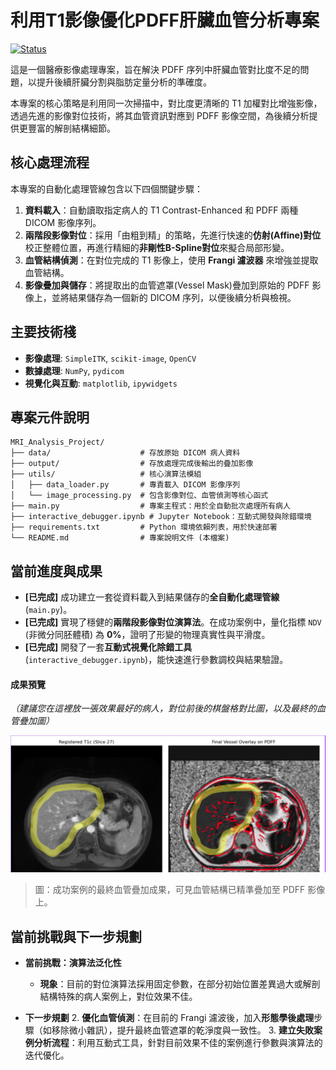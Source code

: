 # 利用T1影像優化PDFF肝臟血管分析專案

[![Status](https://img.shields.io/badge/Status-In--Progress-orange)](https://shields.io/)

這是一個醫療影像處理專案，旨在解決 PDFF 序列中肝臟血管對比度不足的問題，以提升後續肝臟分割與脂肪定量分析的準確度。

本專案的核心策略是利用同一次掃描中，對比度更清晰的 T1 加權對比增強影像，透過先進的影像對位技術，將其血管資訊對應到 PDFF 影像空間，為後續分析提供更豐富的解剖結構細節。

## 核心處理流程

本專案的自動化處理管線包含以下四個關鍵步驟：

1.  **資料載入**：自動讀取指定病人的 T1 Contrast-Enhanced 和 PDFF 兩種 DICOM 影像序列。
2.  **兩階段影像對位**：採用「由粗到精」的策略，先進行快速的**仿射(Affine)對位**校正整體位置，再進行精細的**非剛性B-Spline對位**來擬合局部形變。
3.  **血管結構偵測**：在對位完成的 T1 影像上，使用 **Frangi 濾波器** 來增強並提取血管結構。
4.  **影像疊加與儲存**：將提取出的血管遮罩(Vessel Mask)疊加到原始的 PDFF 影像上，並將結果儲存為一個新的 DICOM 序列，以便後續分析與檢視。

## 主要技術棧

* **影像處理**: `SimpleITK`, `scikit-image`, `OpenCV`
* **數據處理**: `NumPy`, `pydicom`
* **視覺化與互動**: `matplotlib`, `ipywidgets`

## 專案元件說明

```text
MRI_Analysis_Project/
├── data/                    # 存放原始 DICOM 病人資料
├── output/                  # 存放處理完成後輸出的疊加影像
├── utils/                   # 核心演算法模組
│   ├── data_loader.py       # 專責載入 DICOM 影像序列
│   └── image_processing.py  # 包含影像對位、血管偵測等核心函式
├── main.py                  # 專案主程式：用於全自動批次處理所有病人
├── interactive_debugger.ipynb # Jupyter Notebook：互動式開發與除錯環境
├── requirements.txt         # Python 環境依賴列表，用於快速部署
└── README.md                # 專案說明文件 (本檔案)
```

## 當前進度與成果

* **[已完成]** 成功建立一套從資料載入到結果儲存的**全自動化處理管線** (`main.py`)。
* **[已完成]** 實現了穩健的**兩階段影像對位演算法**。在成功案例中，量化指標 `NDV` (非微分同胚體積) 為 **0%**，證明了形變的物理真實性與平滑度。
* **[已完成]** 開發了一套**互動式視覺化除錯工具** (`interactive_debugger.ipynb`)，能快速進行參數調校與結果驗證。

#### 成果預覽

*（建議您在這裡放一張效果最好的病人，對位前後的棋盤格對比圖，以及最終的血管疊加圖）*

![最終血管疊加成果](assets/好血管.jpg)
> 圖：成功案例的最終血管疊加成果，可見血管結構已精準疊加至 PDFF 影像上。

## 當前挑戰與下一步規劃

* **當前挑戰：演算法泛化性**
    * **現象**：目前的對位演算法採用固定參數，在部分初始位置差異過大或解剖結構特殊的病人案例上，對位效果不佳。

* **下一步規劃**
    2.  **優化血管偵測**：在目前的 Frangi 濾波後，加入**形態學後處理**步驟（如移除微小雜訊），提升最終血管遮罩的乾淨度與一致性。
    3.  **建立失敗案例分析流程**：利用互動式工具，針對目前效果不佳的案例進行參數與演算法的迭代優化。
